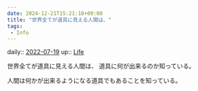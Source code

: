 ```yaml
---
date: 2024-12-21T15:21:18+09:00
title: "世界全てが道具に見える人間は、"
tags:
 - Info
---
```


daily:: [2022-07-19](Daily_Note/2022-07-19.md)
up:: [Life](../Bar/Novel/Chaos/Life.md)

世界全てが道具に見える人間は、
道具に何が出来るのか知っている。

人間は何かが出来るようになる道具でもあることを知っている。
